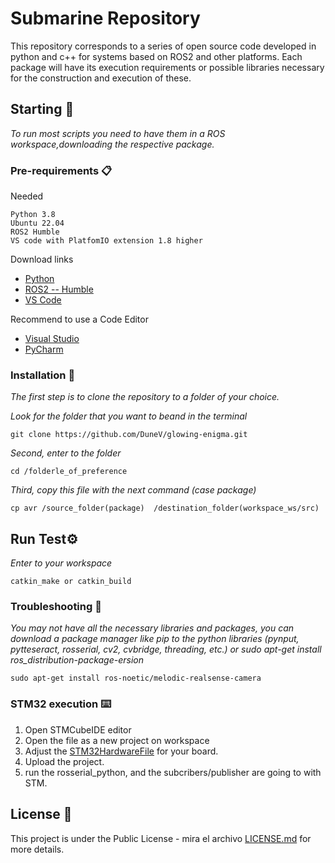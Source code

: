 # Submarine Repository

This repository corresponds to a series of open source code developed in python and c++ for systems based on ROS2 and other platforms. Each package will have its execution requirements or possible libraries necessary for the construction and execution of these.

## Starting 🚀

_To run most scripts you need to have them in a ROS workspace,downloading the respective package._

### Pre-requirements 📋

Needed

```
Python 3.8
Ubuntu 22.04 
ROS2 Humble
VS code with PlatfomIO extension 1.8 higher
```
Download links
- [Python](https://www.python.org/downloads/) 
- [ROS2 -- Humble](https://docs.ros.org/en/humble/Installation.html)
- [VS Code](https://code.visualstudio.com/)

Recommend to use a Code Editor
- [Visual Studio](https://code.visualstudio.com/docs/setup/linux)
- [PyCharm](https://linuxconfig.org/how-to-install-pycharm-on-ubuntu-20-04-linux-desktop)


### Installation 🔧

_The first step is to clone the repository to a folder of your choice._

_Look for the folder that you want to beand in the terminal_

```
git clone https://github.com/DuneV/glowing-enigma.git
```

_Second, enter to the folder_

```
cd /folderle_of_preference
```

_Third, copy this file  with the next command (case package)_

```
cp avr /source_folder(package)  /destination_folder(workspace_ws/src)
```

## Run Test⚙️

_Enter to your workspace_

```
catkin_make or catkin_build
```

### Troubleshooting 🔩

_You may not have all the necessary libraries and packages, you can download a package manager like pip to the python libraries (pynput, pytteseract, rosserial, cv2, cvbridge, threading, etc.) or sudo apt-get install ros_distribution-package-ersion_

```
sudo apt-get install ros-noetic/melodic-realsense-camera
```

### STM32 execution ⌨️

1. Open STMCubeIDE editor
2. Open the file as a new project on workspace
3. Adjust the [STM32HardwareFile](https://github.com/DuneV/glowing-enigma/blob/main/CubeIDE_Project/Stm_ros_L4/Core/Inc/STM32Hardware.h) for your board.
4. Upload the project.
5. run the rosserial_python, and the subcribers/publisher are going to with STM.

## License 📄

This project is under the Public License - mira el archivo [LICENSE.md](LICENSE.md) for more details.
